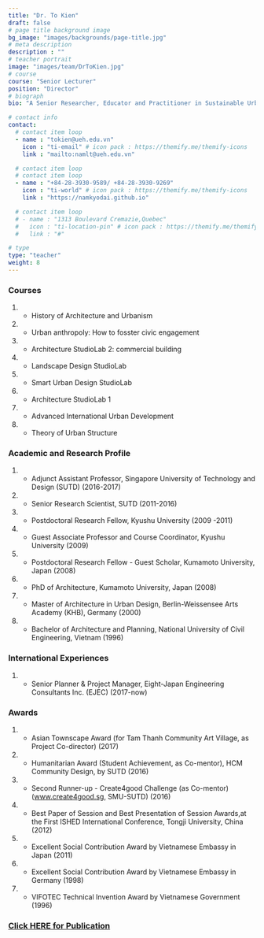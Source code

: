 ```yaml
---
title: "Dr. To Kien"
draft: false
# page title background image
bg_image: "images/backgrounds/page-title.jpg"
# meta description
description : ""
# teacher portrait
image: "images/team/DrToKien.jpg"
# course
course: "Senior Lecturer"
position: "Director"
# biograph
bio: "A Senior Researcher, Educator and Practitioner in Sustainable Urban Planning, Urban Design and Architecture, with 20+ year research-teaching-practice track at various international universities and companies, focusing on emergent Asian cities. A creative thinker, problem solver, social activist and change agent, who can work efficiently both in team and individually. Dr. Kien has also taught various modules, coordinated courses, as well as conducted a vast portfolio of academic and action research toward implementation. During his teaching process, he has gained much empirical knowledge through extensive fieldwork, interaction and collaboration with communities towards sustainability. Moreover, Dr. Kien had experience in leading a number of researches and quality publications, and delivering talks at numerous international venues. He has proudly won various grants, fellowships and awards, co-founded groups and co-lead them efficiently. Besides, he is truly well connected, not only in the Asian region but also many other countries."

# contact info
contact:
  # contact item loop
  - name : "tokien@ueh.edu.vn"
    icon : "ti-email" # icon pack : https://themify.me/themify-icons
    link : "mailto:namlt@ueh.edu.vn"

  # contact item loop
  # contact item loop
  - name : "+84-28-3930-9589/ +84-28-3930-9269"
    icon : "ti-world" # icon pack : https://themify.me/themify-icons
    link : "https://namkyodai.github.io"

  # contact item loop
  # - name : "1313 Boulevard Cremazie,Quebec"
  #   icon : "ti-location-pin" # icon pack : https://themify.me/themify-icons
  #   link : "#"

# type
type: "teacher"
weight: 8
---
```


### Courses
1. * History of Architecture and Urbanism
1. * Urban anthropoly: How to fosster civic engagement
1. * Architecture StudioLab 2: commercial building
1. * Landscape Design StudioLab
1. * Smart Urban Design StudioLab
1. * Architecture StudioLab 1
1. * Advanced International Urban Development
1. * Theory of Urban Structure

### Academic and Research Profile
1. * Adjunct Assistant Professor, Singapore University of Technology and Design (SUTD) (2016-2017) 
1. * Senior Research Scientist, SUTD (2011-2016)
1. * Postdoctoral Research Fellow, Kyushu University (2009 -2011)
1. * Guest Associate Professor and Course Coordinator, Kyushu University (2009)
1. * Postdoctoral Research Fellow - Guest Scholar, Kumamoto University, Japan (2008)
1. * PhD of Architecture, Kumamoto University, Japan (2008)
1. * Master of Architecture in Urban Design, Berlin-Weissensee Arts Academy (KHB), Germany (2000)
1. * Bachelor of Architecture and Planning, National University of Civil Engineering, Vietnam (1996)

### International Experiences
1. * Senior Planner & Project Manager, Eight-Japan Engineering Consultants Inc. (EJEC) (2017-now) 

### Awards
1. * Asian Townscape Award (for Tam Thanh Community Art Village, as Project Co-director) (2017)
1. * Humanitarian Award (Student Achievement, as Co-mentor), HCM Community Design, by SUTD (2016)
1. * Second Runner-up - Create4good Challenge (as Co-mentor) (www.create4good.sg, SMU-SUTD) (2016)
1. * Best Paper of Session and Best Presentation of Session Awards,at the First ISHED International Conference, Tongji University, China (2012)
1. * Excellent Social Contribution Award by Vietnamese Embassy in Japan (2011)
1. * Excellent Social Contribution Award by Vietnamese Embassy in Germany (1998)
1. * VIFOTEC Technical Invention Award by Vietnamese Government (1996)

### [Click HERE for Publication](https://www.researchgate.net/profile/Kien-To)

